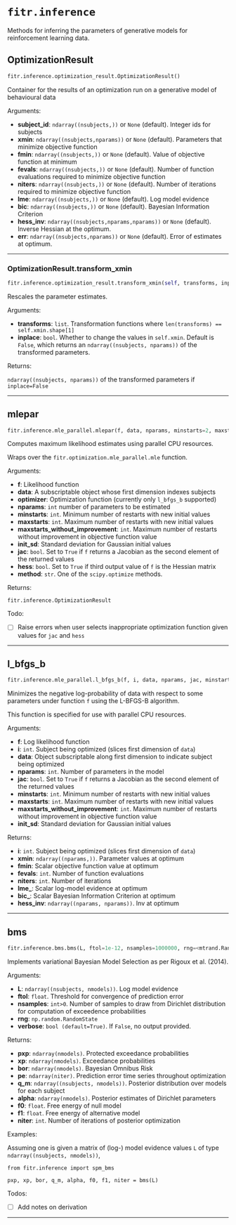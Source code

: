 # `fitr.inference`

Methods for inferring the parameters of generative models for reinforcement learning data.



## OptimizationResult

```python
fitr.inference.optimization_result.OptimizationResult()
```

Container for the results of an optimization run on a generative model of behavioural data

Arguments:

- **subject_id**: `ndarray((nsubjects,))` or `None` (default). Integer ids for subjects
- **xmin**: `ndarray((nsubjects,nparams))` or `None` (default). Parameters that minimize objective function
- **fmin**: `ndarray((nsubjects,))` or `None` (default). Value of objective function at minimum
- **fevals**: `ndarray((nsubjects,))` or `None` (default). Number of function evaluations required to minimize objective function
- **niters**: `ndarray((nsubjects,))` or `None` (default). Number of iterations required to minimize objective function
- **lme**: `ndarray((nsubjects,))` or `None` (default). Log model evidence
- **bic**: `ndarray((nsubjects,))` or `None` (default). Bayesian Information Criterion
- **hess_inv**: `ndarray((nsubjects,nparams,nparams))` or `None` (default). Inverse Hessian at the optimum.
- **err**: `ndarray((nsubjects,nparams))` or `None` (default). Error of estimates at optimum.

---




### OptimizationResult.transform_xmin

```python
fitr.inference.optimization_result.transform_xmin(self, transforms, inplace=False)
```

Rescales the parameter estimates.

Arguments:

- **transforms**: `list`. Transformation functions where `len(transforms) == self.xmin.shape[1]`
- **inplace**: `bool`. Whether to change the values in `self.xmin`. Default is `False`, which returns an `ndarray((nsubjects, nparams))` of the transformed parameters.

Returns:

`ndarray((nsubjects, nparams))` of the transformed parameters if `inplace=False`

---



## mlepar

```python
fitr.inference.mle_parallel.mlepar(f, data, nparams, minstarts=2, maxstarts=10, maxstarts_without_improvement=3, init_sd=2, njobs=-1, jac=None, hess=None, method='L-BFGS-B')
```

Computes maximum likelihood estimates using parallel CPU resources.

Wraps over the `fitr.optimization.mle_parallel.mle` function.

Arguments:

- **f**: Likelihood function
- **data**: A subscriptable object whose first dimension indexes subjects
- **optimizer**: Optimization function (currently only `l_bfgs_b` supported)
- **nparams**: `int` number of parameters to be estimated
- **minstarts**: `int`. Minimum number of restarts with new initial values
- **maxstarts**: `int`. Maximum number of restarts with new initial values
- **maxstarts_without_improvement**: `int`. Maximum number of restarts without improvement in objective function value
- **init_sd**: Standard deviation for Gaussian initial values
- **jac**: `bool`. Set to `True` if `f` returns a Jacobian as the second element of the returned values
- **hess**: `bool`. Set to `True` if third output value of `f` is the Hessian matrix
- **method**: `str`. One of the `scipy.optimize` methods.

Returns:

`fitr.inference.OptimizationResult`

Todo:

- [ ] Raise errors when user selects inappropriate optimization function given values for `jac` and `hess`

---



## l_bfgs_b

```python
fitr.inference.mle_parallel.l_bfgs_b(f, i, data, nparams, jac, minstarts=2, maxstarts=10, maxstarts_without_improvement=3, init_sd=2)
```

Minimizes the negative log-probability of data with respect to some parameters under function `f` using the L-BFGS-B algorithm.

This function is specified for use with parallel CPU resources.

Arguments:

- **f**: Log likelihood function
- **i**: `int`. Subject being optimized (slices first dimension of `data`)
- **data**: Object subscriptable along first dimension to indicate subject being optimized
- **nparams**: `int`. Number of parameters in the model
- **jac**: `bool`. Set to `True` if `f` returns a Jacobian as the second element of the returned values
- **minstarts**: `int`. Minimum number of restarts with new initial values
- **maxstarts**: `int`. Maximum number of restarts with new initial values
- **maxstarts_without_improvement**: `int`. Maximum number of restarts without improvement in objective function value
- **init_sd**: Standard deviation for Gaussian initial values

Returns:

- **i**: `int`. Subject being optimized (slices first dimension of `data`)
- **xmin**: `ndarray((nparams,))`. Parameter values at optimum
- **fmin**: Scalar objective function value at optimum
- **fevals**: `int`. Number of function evaluations
- **niters**: `int`. Number of iterations
- **lme_**: Scalar log-model evidence at optimum
- **bic_**: Scalar Bayesian Information Criterion at optimum
- **hess_inv**: `ndarray((nparams, nparams))`. Inv at optimum

---



## bms

```python
fitr.inference.bms.bms(L, ftol=1e-12, nsamples=1000000, rng=<mtrand.RandomState object at 0x7f0a8a22b0d8>, verbose=True)
```

Implements variational Bayesian Model Selection as per Rigoux et al. (2014).

Arguments:

- **L**: `ndarray((nsubjects, nmodels))`. Log model evidence
- **ftol**: `float`. Threshold for convergence of prediction error
- **nsamples**: `int>0`. Number of samples to draw from Dirichlet distribution for computation of exceedence probabilities
- **rng**: `np.random.RandomState`
- **verbose**: `bool (default=True)`. If `False`, no output provided.

Returns:
- **pxp**: `ndarray(nmodels)`. Protected exceedance probabilities
- **xp**: `ndarray(nmodels)`. Exceedance probabilities
- **bor**: `ndarray(nmodels)`. Bayesian Omnibus Risk
- **pe**: `ndarray(niter)`. Prediction error time series throughout optimization
- **q_m**: `ndarray((nsubjects, nmodels))`. Posterior distribution over models for each subject
- **alpha**: `ndarray(nmodels)`. Posterior estimates of Dirichlet parameters
- **f0**: `float`. Free energy of null model
- **f1**: `float`. Free energy of alternative model
- **niter**: `int`. Number of iterations of posterior optimization

Examples:

Assuming one is given a matrix of (log-) model evidence values `L` of type `ndarray((nsubjects, nmodels))`,

```
from fitr.inference import spm_bms

pxp, xp, bor, q_m, alpha, f0, f1, niter = bms(L)
```

Todos:

- [ ] Add notes on derivation

---


